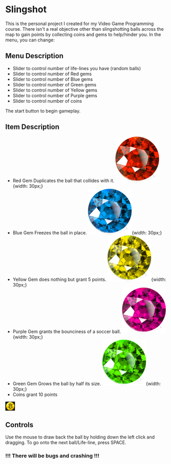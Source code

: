 # Slingshot

This is the personal project I created for my Video Game Programming course.
There isn't a real objective other than slingshotting balls across the map to gain points by collecting coins and gems to help/hinder you. In the menu, you can change:


## Menu Description

- Slider to control number of life-lines you have (random balls)
- Slider to control number of Red gems
- Slider to control number of Blue gems
- Slider to control number of Green gems
- Slider to control number of Yellow gems
- Slider to control number of Purple gems
- Slider to control number of coins

The start button to begin gameplay.


## Item Description

- Red Gem Duplicates the ball that collides with it.
![img](/gem1.png "Red Gem") {width: 30px;}
- Blue Gem Freezes the ball in place.
![img](gem5.png "Blue Gem"){width: 30px;}
- Yellow Gem does nothing but grant 5 points.
![img](./gem3.png "Yellow Gem"){width: 30px;}
- Purple Gem grants the bounciness of a soccer ball.
![img](gem4.png "Purple Gem"){width: 30px;}
- Green Gem Grows the ball by half its size.
![img](/gem2.png "Green Gem"){width: 30px;}
- Coins grant 10 points
<img src="bitcoin.png" alt="The coin" width="30" >

## Controls

Use the mouse to draw back the ball by holding down the left click and dragging.
To go onto the next ball/Life-line, press SPACE.

### !!! There will be bugs and crashing !!!
